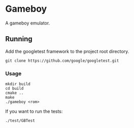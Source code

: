 # Gameboy
A gameboy emulator.

## Running
Add the googletest framework to the project root directory.
```
git clone https://github.com/google/googletest.git
```

### Usage
```
mkdir build
cd build
cmake ..
make
./gameboy <rom>
```
If you want to run the tests:
```
./test/GBTest
```

